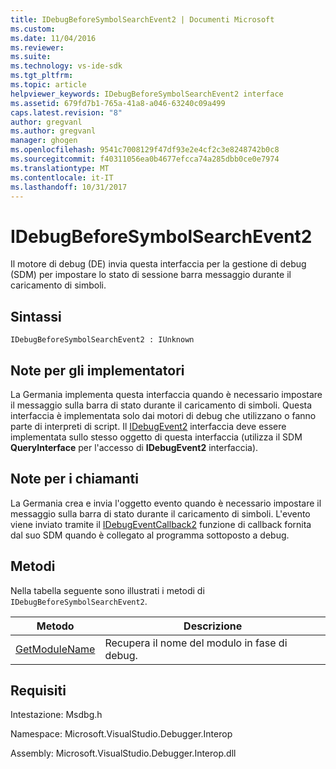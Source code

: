 ```yaml
---
title: IDebugBeforeSymbolSearchEvent2 | Documenti Microsoft
ms.custom: 
ms.date: 11/04/2016
ms.reviewer: 
ms.suite: 
ms.technology: vs-ide-sdk
ms.tgt_pltfrm: 
ms.topic: article
helpviewer_keywords: IDebugBeforeSymbolSearchEvent2 interface
ms.assetid: 679fd7b1-765a-41a8-a046-63240c09a499
caps.latest.revision: "8"
author: gregvanl
ms.author: gregvanl
manager: ghogen
ms.openlocfilehash: 9541c7008129f47df93e2e4cf2c3e8248742b0c8
ms.sourcegitcommit: f40311056ea0b4677efcca74a285dbb0ce0e7974
ms.translationtype: MT
ms.contentlocale: it-IT
ms.lasthandoff: 10/31/2017
---
```

# <a name="idebugbeforesymbolsearchevent2"></a>IDebugBeforeSymbolSearchEvent2
Il motore di debug (DE) invia questa interfaccia per la gestione di debug (SDM) per impostare lo stato di sessione barra messaggio durante il caricamento di simboli.  
  
## <a name="syntax"></a>Sintassi  
  
```  
IDebugBeforeSymbolSearchEvent2 : IUnknown  
```  
  
## <a name="notes-for-implementers"></a>Note per gli implementatori  
 La Germania implementa questa interfaccia quando è necessario impostare il messaggio sulla barra di stato durante il caricamento di simboli. Questa interfaccia è implementata solo dai motori di debug che utilizzano o fanno parte di interpreti di script. Il [IDebugEvent2](../../../extensibility/debugger/reference/idebugevent2.md) interfaccia deve essere implementata sullo stesso oggetto di questa interfaccia (utilizza il SDM **QueryInterface** per l'accesso di **IDebugEvent2** interfaccia).  
  
## <a name="notes-for-callers"></a>Note per i chiamanti  
 La Germania crea e invia l'oggetto evento quando è necessario impostare il messaggio sulla barra di stato durante il caricamento di simboli. L'evento viene inviato tramite il [IDebugEventCallback2](../../../extensibility/debugger/reference/idebugeventcallback2.md) funzione di callback fornita dal suo SDM quando è collegato al programma sottoposto a debug.  
  
## <a name="methods"></a>Metodi  
 Nella tabella seguente sono illustrati i metodi di `IDebugBeforeSymbolSearchEvent2`.  
  
|Metodo|Descrizione|  
|------------|-----------------|  
|[GetModuleName](../../../extensibility/debugger/reference/idebugbeforesymbolsearchevent2-getmodulename.md)|Recupera il nome del modulo in fase di debug.|  
  
## <a name="requirements"></a>Requisiti  
 Intestazione: Msdbg.h  
  
 Namespace: Microsoft.VisualStudio.Debugger.Interop  
  
 Assembly: Microsoft.VisualStudio.Debugger.Interop.dll